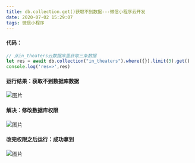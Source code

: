```yaml
---
title: db.collection.get()获取不到数据---微信小程序云开发
date: 2020-07-02 15:29:07
tags: 微信小程序
---
```


#### 代码：
```js
// 从in_theaters云数据库里获取三条数据
let res = await db.collection("in_theaters").where({}).limit(3).get()
console.log('res=>',res)
```
#### 运行结果：获取不到数据库数据
![图片](2020070211561671.png)

#### **解决**：修改数据库权限
![图片](20200702115807699.png)
#### 改完权限之后运行：成功拿到
![图片](20200702115929564.png)
